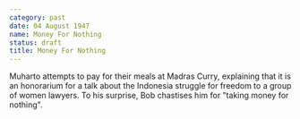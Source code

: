 ```yaml
---
category: past
date: 04 August 1947
name: Money For Nothing
status: draft
title: Money For Nothing
---
```

Muharto attempts to pay for their meals at
Madras Curry, explaining that it is an honorarium for a talk about the
Indonesia struggle for freedom to a group of women lawyers. To his
surprise, Bob chastises him for "taking money for nothing".
